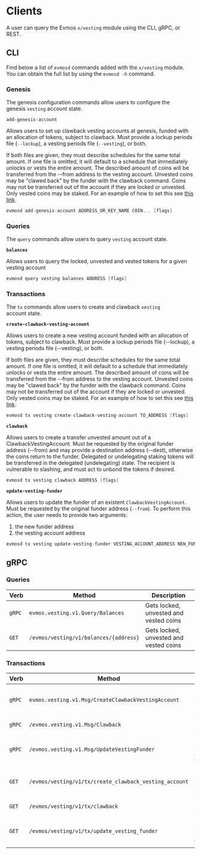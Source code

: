 <!--
order: 7
-->

# Clients

A user can query the Evmos `x/vesting` module using the CLI, gRPC, or REST.

## CLI

Find below a list of `evmosd` commands added with the `x/vesting` module.
You can obtain the full list by using the `evmosd -h` command.

### Genesis

The genesis configuration commands allow users to configure the genesis `vesting` account state.

`add-genesis-account`

Allows users to set up clawback vesting accounts at genesis, funded with an allocation of tokens, subject to clawback.
Must provide a lockup periods file (`--lockup`), a vesting periods file (`--vesting`), or both.

If both files are given, they must describe schedules for the same total amount.
If one file is omitted, it will default to a schedule that immediately unlocks or vests the entire amount.
The described amount of coins will be transferred from the --from address to the vesting account.
Unvested coins may be "clawed back" by the funder with the clawback command.
Coins may not be transferred out of the account if they are locked or unvested.
Only vested coins may be staked.
For an example of how to set this see [this link](https://github.com/evmos/evmos/pull/303).

```go
evmosd add-genesis-account ADDRESS_OR_KEY_NAME COIN... [flags]
```

### Queries

The `query` commands allow users to query `vesting` account state.

**`balances`**

Allows users to query the locked, unvested and vested tokens for a given vesting account

```go
evmosd query vesting balances ADDRESS [flags]
```

### Transactions

The `tx` commands allow users to create and clawback `vesting` account state.

**`create-clawback-vesting-account`**

Allows users to create a new vesting account funded with an allocation of tokens, subject to clawback.
Must provide a lockup periods file (--lockup), a vesting periods file (--vesting), or both.

If both files are given, they must describe schedules for the same total amount.
If one file is omitted, it will default to a schedule that immediately unlocks or vests the entire amount.
The described amount of coins will be transferred from the --from address to the vesting account.
Unvested coins may be "clawed back" by the funder with the clawback command.
Coins may not be transferred out of the account if they are locked or unvested.
Only vested coins may be staked.
For an example of how to set this see [this link](https://github.com/evmos/evmos/pull/303).

```go
evmosd tx vesting create-clawback-vesting-account TO_ADDRESS [flags]
```

**`clawback`**

Allows users to create a transfer unvested amount out of a ClawbackVestingAccount.
Must be requested by the original funder address (--from) and may provide a destination address (--dest), otherwise the coins return to the funder.
Delegated or undelegating staking tokens will be transferred in the delegated (undelegating) state.
The recipient is vulnerable to slashing, and must act to unbond the tokens if desired.

```go
evmosd tx vesting clawback ADDRESS [flags]
```

**`update-vesting-funder`**

Allows users to update the funder of an existent `ClawbackVestingAccount`.
Must be requested by the original funder address (`--from`).
To perform this action, the user needs to provide two arguments:

1. the new funder address
2. the vesting account address

```go
evmosd tx vesting update-vesting-funder VESTING_ACCOUNT_ADDRESS NEW_FUNDER_ADDRESS --from=FUNDER_ADDRESS [flags]
```

## gRPC

### Queries

| Verb   | Method                                 | Description                            |
| ------ | -------------------------------------- | -------------------------------------- |
| `gRPC` | `evmos.vesting.v1.Query/Balances`      | Gets locked, unvested and vested coins |
| `GET`  | `/evmos/vesting/v1/balances/{address}` | Gets locked, unvested and vested coins |

### Transactions

| Verb   | Method                                                 | Description                      |
| ------ | ------------------------------------------------------ | -------------------------------- |
| `gRPC` | `evmos.vesting.v1.Msg/CreateClawbackVestingAccount`    | Creates clawback vesting account |
| `gRPC` | `/evmos.vesting.v1.Msg/Clawback`                       | Performs clawback                |
| `gRPC` | `/evmos.vesting.v1.Msg/UpdateVestingFunder`            | Updates vesting account funder   |
| `GET`  | `/evmos/vesting/v1/tx/create_clawback_vesting_account` | Creates clawback vesting account |
| `GET`  | `/evmos/vesting/v1/tx/clawback`                        | Performs clawback                |
| `GET`  | `/evmos/vesting/v1/tx/update_vesting_funder`           | Updates vesting account funder   |
